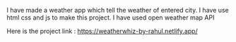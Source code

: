 I have made a weather app which tell the weather of entered city.
I have use html css and js to make this project.
I have used open weather map API 

Here is the project link : https://weatherwhiz-by-rahul.netlify.app/
